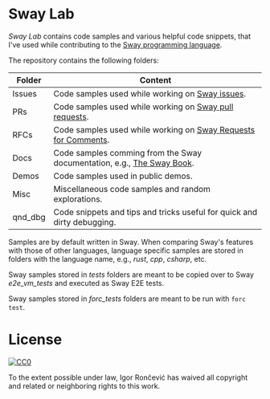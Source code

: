 # Sway Lab

_Sway Lab_ contains code samples and various helpful code snippets, that I've used while contributing to the [Sway programming language](https://github.com/FuelLabs/sway).

The repository contains the following folders:

| Folder  | Content |
| ------- | ------- |
| Issues  | Code samples used while working on [Sway issues](https://github.com/FuelLabs/sway/issues). |
| PRs     | Code samples used while working on [Sway pull requests](https://github.com/FuelLabs/sway/pulls). |
| RFCs    | Code samples used while working on [Sway Requests for Comments](https://github.com/FuelLabs/sway-rfcs). |
| Docs    | Code samples comming from the Sway documentation, e.g., [The Sway Book](https://fuellabs.github.io/sway/latest/). |
| Demos   | Code samples used in public demos. |
| Misc    | Miscellaneous code samples and random explorations. |
| qnd_dbg | Code snippets and tips and tricks useful for quick and dirty debugging. |

Samples are by default written in Sway. When comparing Sway's features with those of other languages, language specific samples are stored in folders with the language name, e.g., _rust_, _cpp_, _csharp_, etc.

Sway samples stored in _tests_ folders are meant to be copied over to Sway _e2e_vm_tests_ and executed as Sway E2E tests.

Sway samples stored in _forc_tests_ folders are meant to be run with `forc test`.

# License

[![CC0](http://mirrors.creativecommons.org/presskit/buttons/88x31/svg/cc-zero.svg)](http://creativecommons.org/publicdomain/zero/1.0)

To the extent possible under law, Igor Rončević has waived all copyright and related or neighboring rights to this work.
